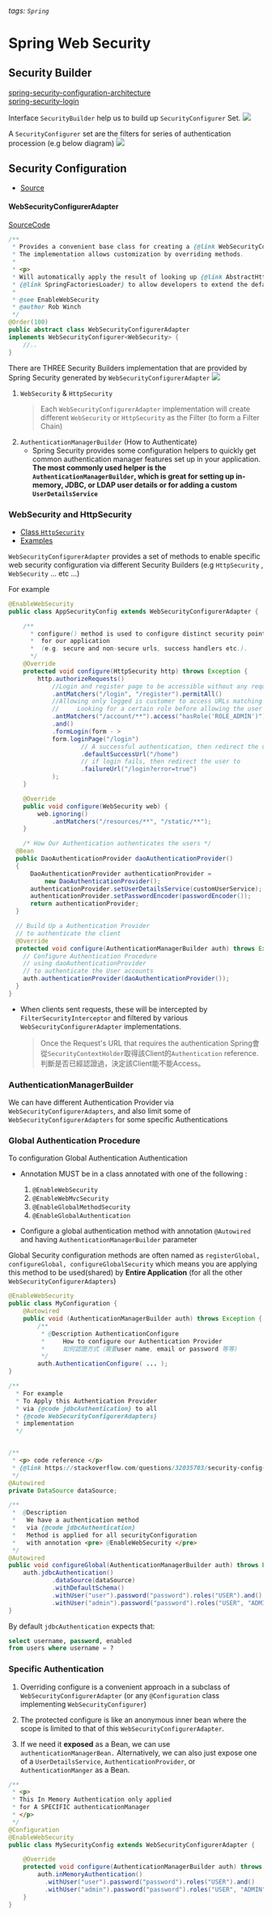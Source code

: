 ###### tags: `Spring`
# Spring Web Security 

##  Security Builder
[spring-security-configuration-architecture](https://medium.com/@yovan/spring-security-configuration-architecture-c9694435330a)  
[spring-security-login](https://www.javadevjournal.com/spring-security/spring-security-login/)  

Interface `SecurityBuilder` help us to build up `SecurityConfigurer` Set.
![](https://i.imgur.com/S8nhgsZ.png)  

A `SecurityConfigurer` set are the filters for series of authentication procession (e.g below diagram)
![](https://i.imgur.com/Y1VV0zM.png)  

## Security Configuration
- [Source](https://stackoverflow.com/questions/35218354/difference-between-registerglobal-configure-configureglobal-configureglo)

#### WebSecurityConfigurerAdapter
[SourceCode](https://github.com/spring-projects/spring-security/blob/main/config/src/main/java/org/springframework/security/config/annotation/web/configuration/WebSecurityConfigurerAdapter.java)

```java
/**
 * Provides a convenient base class for creating a {@link WebSecurityConfigurer} instance.
 * The implementation allows customization by overriding methods.
 *
 * <p>
 * Will automatically apply the result of looking up {@link AbstractHttpConfigurer} from
 * {@link SpringFactoriesLoader} to allow developers to extend the defaults. 
 *
 * @see EnableWebSecurity
 * @author Rob Winch
 */
@Order(100)
public abstract class WebSecurityConfigurerAdapter 
implements WebSecurityConfigurer<WebSecurity> {
    //..
}
```

There are THREE Security Builders implementation that are provided by Spring Security generated by `WebSecurityConfigurerAdapter`
![](https://i.imgur.com/nLBXbID.png)   
1. `WebSecurity` & `HttpSecurity`
    >Each `WebSecurityConfigurerAdapter` implementation will create different `WebSecurity` or `HttpSecurity` as the Filter (to form a Filter Chain) 
2. `AuthenticationManagerBuilder` (How to Authenticate)
    - Spring Security provides some configuration helpers to quickly get common authentication manager features set up in your application. **The most commonly used helper is the `AuthenticationManagerBuilder`, which is great for setting up in-memory, JDBC, or LDAP user details or for adding a custom `UserDetailsService`**  

### WebSecurity and HttpSecurity
- [Class `HttpSecurity`](https://reurl.cc/6ZXMRO)  
- [Examples](https://blog.csdn.net/weixin_44516305/article/details/88868791)

`WebSecurityConfigurerAdapter` provides a set of methods to enable specific web security configuration via different Security Builders (e.g `HttpSecurity` , `WebSecurity` ... etc ...)  

For example
```java
@EnableWebSecurity
public class AppSecurityConfig extends WebSecurityConfigurerAdapter {

    /**
      * configure() method is used to configure distinct security points 
      *  for our application 
      *  (e.g. secure and non-secure urls, success handlers etc.).
      */
    @Override
    protected void configure(HttpSecurity http) throws Exception {
        http.authorizeRequests()
            //Login and register page to be accessible without any required(Everyone can access theses two pages).
            .antMatchers("/login", "/register").permitAll()
            //Allowing only logged is customer to access URLs matching with pattern `/account/**`.
            //     Looking for a certain role before allowing the user to access the URL.
            .antMatchers("/account/**").access("hasRole('ROLE_ADMIN')")
            .and()
            .formLogin(form - > 
	    	form.loginPage("/login")
                	// A successful authentication, then redirect the user to
                	.defaultSuccessUrl("/home")
                	// if login fails, then redirect the user to 
                	.failureUrl("/login?error=true")
            );
    }

    @Override
    public void configure(WebSecurity web) {
        web.ignoring()
            .antMatchers("/resources/**", "/static/**");
    }

    /* How Our Authentication authenticates the users */
  @Bean
  public DaoAuthenticationProvider daoAuthenticationProvider() 
  {
      DaoAuthenticationProvider authenticationProvider = 
          new DaoAuthenticationProvider();
      authenticationProvider.setUserDetailsService(customUserService); 
      authenticationProvider.setPasswordEncoder(passwordEncoder());
      return authenticationProvider;
  }

  // Build Up a Authentication Provider 
  // to authenticate the client
  @Override
  protected void configure(AuthenticationManagerBuilder auth) throws Exception {
    // Configure Authentication Procedure
    // using daoAuthenticationProvider
    // to authenticate the User accounts
    auth.authenticationProvider(daoAuthenticationProvider()); 
  }
}
```
- When clients sent requests, these will be intercepted by `FilterSecurityInterceptor` and filtered by various `WebSecurityConfigurerAdapter` implementations.
  > Once the Request's URL that requires the authentication Spring會從`SecurityContextHolder`取得該Client的`Authentication` reference. 判斷是否已經認證過，決定該Client能不能Access。

### AuthenticationManagerBuilder
We can have different Authentication Provider via `WebSecurityConfigurerAdapters`, and also limit some of `WebSecurityConfigurerAdapters` for some specific Authentications

### Global Authentication Procedure

To configuration Global Authentication Authentication
-  Annotation MUST be in a class annotated with one of the following : 
   1.  `@EnableWebSecurity`
   2.  `@EnableWebMvcSecurity`
   3.  `@EnableGlobalMethodSecurity`
   4.  `@EnableGlobalAuthentication`  
  
- Configure a global authentication method with annotation `@Autowired` and having `AuthenticationManagerBuilder` parameter 

Global Security configuration methods are often named as `registerGlobal, configureGlobal, configureGlobalSecurity` which means you are applying this method to be used(shared) by **Entire Application** (for all the other `WebSecurityConfigurerAdapters`)  
```java
@EnableWebSecurity
public class MyConfiguration {
    @Autowired
    public void (AuthenticationManagerBuilder auth) throws Exception {
        /**
         * @Description AuthenticationConfigure
         *     How to configure our Authentication Provider
         *     如何認證方式（需要user name, email or password 等等)
         */
        auth.AuthenticationConfigure( ... );
}

/**
  * For example  
  * To Apply this Authentication Provider 
  * via {@code jdbcAuthentication} to all
  * {@code WebSecurityConfigurerAdapters}
  * implementation
  */


/**
 * <p> code reference </p> 
 * {@link https://stackoverflow.com/questions/32035703/security-config-configureglobal}
 */
@Autowired
private DataSource dataSource;

/**
 *  @Description
 *   We have a authentication method
 *   via {@code jdbcAuthentication}
 *   Method is applied for all securityConfiguration 
 *   with annotation <pre> @EnableWebSecurity </pre>
 */
@Autowired
public void configureGlobal(AuthenticationManagerBuilder auth) throws Exception {
    auth.jdbcAuthentication()
            .dataSource(dataSource)
            .withDefaultSchema()
            .withUser("user").password("password").roles("USER").and()
            .withUser("admin").password("password").roles("USER", "ADMIN");
}
```

By default `jdbcAuthentication` expects that:
```sql
select username, password, enabled 
from users where username = ?
```

### Specific Authentication

1. Overriding configure is a convenient approach in a subclass of `WebSecurityConfigurerAdapter` (or any `@Configuration` class implementing `WebSecurityConfigurer`)

2. The protected configure is like an anonymous inner bean where the scope is limited to that of this `WebSecurityConfigurerAdapter`.

3. If we need it **exposed** as a Bean, we can use `authenticationManagerBean.` 
Alternatively, we can also just expose one of a `UserDetailsService`, `AuthenticationProvider`, or `AuthenticationManger` as a Bean.

```java
/**
 * <p> 
 * This In Memory Authentication only applied
 * for A SPECIFIC authenticationManager 
 * </p>
 */
@Configuration
@EnableWebSecurity
public class MySecurityConfig extends WebSecurityConfigurerAdapter {

    @Override
    protected void configure(AuthenticationManagerBuilder auth) throws Exception {
        auth.inMemoryAuthentication()
          .withUser("user").password("password").roles("USER").and()
          .withUser("admin").password("password").roles("USER", "ADMIN");
    }
}
```
